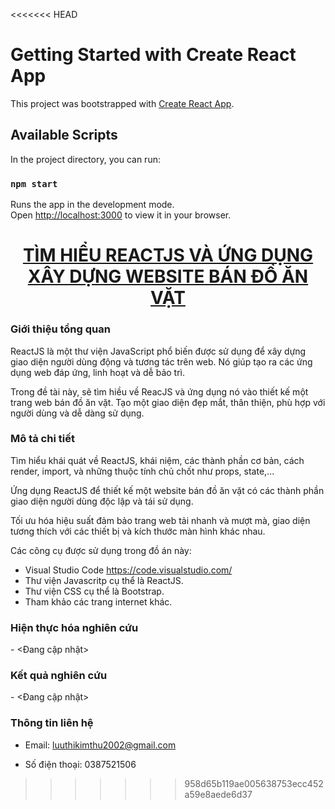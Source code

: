 <<<<<<< HEAD
# Getting Started with Create React App

This project was bootstrapped with [Create React App](https://github.com/facebook/create-react-app).

## Available Scripts

In the project directory, you can run:

### `npm start`

Runs the app in the development mode.\
Open [http://localhost:3000](http://localhost:3000) to view it in your browser.


<h1 align="center"><a href="https://github.com/luukimthu02/csn-da21tta-luuthikimthu-bandoanvat-reactjs">TÌM HIỂU REACTJS VÀ ỨNG DỤNG XÂY DỰNG WEBSITE BÁN ĐỒ ĂN VẶT</a></h1>
<H3>Giới thiệu tổng quan</H3>

ReactJS là một thư viện JavaScript phổ biến được sử dụng để xây dựng giao diện người dùng động và tương tác trên web. Nó giúp tạo ra các ứng dụng web đáp ứng, linh hoạt và dễ bảo trì.

Trong đề tài này, sẽ tìm hiều về ReacJS và ứng dụng nó vào thiết kế một trang web bán đồ ăn vặt. Tạo một giao diện đẹp mắt, thân thiện, phù hợp với người dùng và dễ dàng sử dụng.
<h3>Mô tả chi tiết</h3>
Tìm hiểu khái quát về ReactJS, khái niệm, các thành phần cơ bản, cách render, import, và những thuộc tính chủ chốt như props, state,...

Ứng dụng ReactJS để thiết kế một website bán đồ ăn vặt có các thành phần giao diện người dùng độc lập và tái sử dụng.

Tối ưu hóa hiệu suất đảm bảo trang web tải nhanh và mượt mà, giao diện tương thích với các thiết bị và kích thước màn hình khác nhau.

Các công cụ được sử dụng trong đồ án này:

- Visual Studio Code <https://code.visualstudio.com/>
- Thư viện Javascritp cụ thể là ReactJS.
- Thư viện CSS cụ thể là Bootstrap.
- Tham khảo các trang internet khác.
<h3>Hiện thực hóa nghiên cứu</h3>
- <Đang cập nhật>

<h3>Kết quả nghiên cứu</h3>
- <Đang cập nhật>

<h3>Thông tin liên hệ</h3>

- Email: luuthikimthu2002@gmail.com

- Số điện thoại: 0387521506
>>>>>>> 958d65b119ae005638753ecc452a59e8aede6d37
